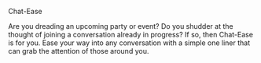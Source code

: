 Chat-Ease

Are you dreading an upcoming party or event?  Do you shudder at the thought of joining a conversation already in progress?  If so, then Chat-Ease is for you.  Ease your way into any conversation with a simple one liner that can grab the attention of those around you.
